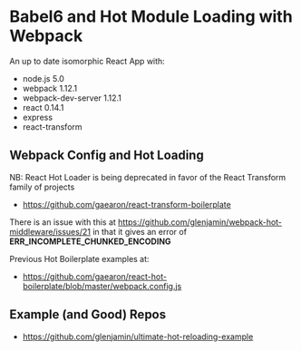 # Babel6 and Hot Module Loading with Webpack

An up to date isomorphic React App with:
- node.js 5.0
- webpack 1.12.1
- webpack-dev-server 1.12.1
- react 0.14.1
- express
- react-transform

## Webpack Config and Hot Loading
NB: React Hot Loader is being deprecated in favor of the React Transform family of projects
- https://github.com/gaearon/react-transform-boilerplate

There is an issue with this at https://github.com/glenjamin/webpack-hot-middleware/issues/21 in that it gives an error of **ERR_INCOMPLETE_CHUNKED_ENCODING**


Previous Hot Boilerplate examples at:
- https://github.com/gaearon/react-hot-boilerplate/blob/master/webpack.config.js

## Example (and Good) Repos
- https://github.com/glenjamin/ultimate-hot-reloading-example
